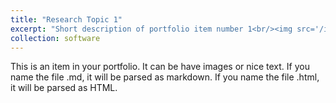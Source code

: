 ```yaml
---
title: "Research Topic 1"
excerpt: "Short description of portfolio item number 1<br/><img src='/images/500x300.png'>"
collection: software
---
```


This is an item in your portfolio. It can be have images or nice text. If you name the file .md, it will be parsed as markdown. If you name the file .html, it will be parsed as HTML. 
